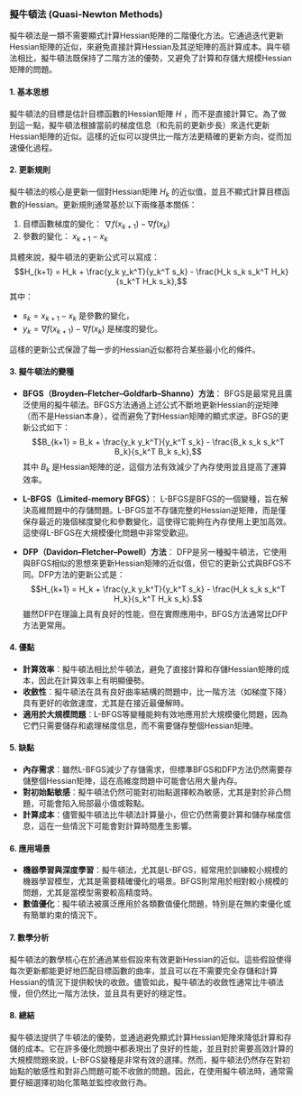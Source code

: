 ### 擬牛頓法 (Quasi-Newton Methods)

擬牛頓法是一類不需要顯式計算Hessian矩陣的二階優化方法。它通過迭代更新Hessian矩陣的近似，來避免直接計算Hessian及其逆矩陣的高計算成本。與牛頓法相比，擬牛頓法既保持了二階方法的優勢，又避免了計算和存儲大規模Hessian矩陣的問題。

#### 1. **基本思想**

擬牛頓法的目標是估計目標函數的Hessian矩陣  $H$ ，而不是直接計算它。為了做到這一點，擬牛頓法根據當前的梯度信息（和先前的更新步長）來迭代更新Hessian矩陣的近似。這樣的近似可以提供比一階方法更精確的更新方向，從而加速優化過程。

#### 2. **更新規則**

擬牛頓法的核心是更新一個對Hessian矩陣  $H_k$  的近似值，並且不顯式計算目標函數的Hessian。更新規則通常基於以下兩條基本關係：
1. 目標函數梯度的變化： $\nabla f(x_{k+1}) - \nabla f(x_k)$ 
2. 參數的變化： $x_{k+1} - x_k$ 

具體來說，擬牛頓法的更新公式可以寫成：
$$H_{k+1} = H_k + \frac{y_k y_k^T}{y_k^T s_k} - \frac{H_k s_k s_k^T H_k}{s_k^T H_k s_k},$$
其中：
-  $s_k = x_{k+1} - x_k$  是參數的變化，
-  $y_k = \nabla f(x_{k+1}) - \nabla f(x_k)$  是梯度的變化。

這樣的更新公式保證了每一步的Hessian近似都符合某些最小化的條件。

#### 3. **擬牛頓法的變種**

- **BFGS（Broyden–Fletcher–Goldfarb–Shanno）方法**：
  BFGS是最常見且廣泛使用的擬牛頓法。BFGS方法通過上述公式不斷地更新Hessian的逆矩陣（而不是Hessian本身），從而避免了對Hessian矩陣的顯式求逆。BFGS的更新公式如下：
  $$B_{k+1} = B_k + \frac{y_k y_k^T}{y_k^T s_k} - \frac{B_k s_k s_k^T B_k}{s_k^T B_k s_k},$$
  其中  $B_k$  是Hessian矩陣的逆，這個方法有效減少了內存使用並且提高了運算效率。

- **L-BFGS（Limited-memory BFGS）**：
  L-BFGS是BFGS的一個變種，旨在解決高維問題中的存儲問題。L-BFGS並不存儲完整的Hessian逆矩陣，而是僅保存最近的幾個梯度變化和參數變化，這使得它能夠在內存使用上更加高效。這使得L-BFGS在大規模優化問題中非常受歡迎。

- **DFP（Davidon–Fletcher–Powell）方法**：
  DFP是另一種擬牛頓法，它使用與BFGS相似的思想來更新Hessian矩陣的近似值，但它的更新公式與BFGS不同。DFP方法的更新公式是：
  $$H_{k+1} = H_k + \frac{y_k y_k^T}{y_k^T s_k} - \frac{H_k s_k s_k^T H_k}{s_k^T H_k s_k}.$$
  雖然DFP在理論上具有良好的性能，但在實際應用中，BFGS方法通常比DFP方法更常用。

#### 4. **優點**

- **計算效率**：擬牛頓法相比於牛頓法，避免了直接計算和存儲Hessian矩陣的成本，因此在計算效率上有明顯優勢。
- **收斂性**：擬牛頓法在具有良好曲率結構的問題中，比一階方法（如梯度下降）具有更好的收斂速度，尤其是在接近最優解時。
- **適用於大規模問題**：L-BFGS等變種能夠有效地應用於大規模優化問題，因為它們只需要儲存和處理梯度信息，而不需要儲存整個Hessian矩陣。

#### 5. **缺點**

- **內存需求**：雖然L-BFGS減少了存儲需求，但標準BFGS和DFP方法仍然需要存儲整個Hessian矩陣，這在高維度問題中可能會佔用大量內存。
- **對初始點敏感**：擬牛頓法仍然可能對初始點選擇較為敏感，尤其是對於非凸問題，可能會陷入局部最小值或鞍點。
- **計算成本**：儘管擬牛頓法比牛頓法計算量小，但它仍然需要計算和儲存梯度信息，這在一些情況下可能會對計算時間產生影響。

#### 6. **應用場景**

- **機器學習與深度學習**：擬牛頓法，尤其是L-BFGS，經常用於訓練較小規模的機器學習模型，尤其是需要精確優化的場景。BFGS則常用於相對較小規模的問題，尤其是當模型需要較高精度時。
- **數值優化**：擬牛頓法被廣泛應用於各類數值優化問題，特別是在無約束優化或有簡單約束的情況下。

#### 7. **數學分析**

擬牛頓法的數學核心在於通過某些假設來有效更新Hessian的近似。這些假設使得每次更新都能更好地匹配目標函數的曲率，並且可以在不需要完全存儲和計算Hessian的情況下提供較快的收斂。儘管如此，擬牛頓法的收斂性通常比牛頓法慢，但仍然比一階方法快，並且具有更好的穩定性。

#### 8. **總結**

擬牛頓法提供了牛頓法的優勢，並通過避免顯式計算Hessian矩陣來降低計算和存儲的成本。它在許多優化問題中都表現出了良好的性能，並且對於需要高效計算的大規模問題來說，L-BFGS變種是非常有效的選擇。然而，擬牛頓法仍然存在對初始點的敏感性和對非凸問題可能不收斂的問題。因此，在使用擬牛頓法時，通常需要仔細選擇初始化策略並監控收斂行為。